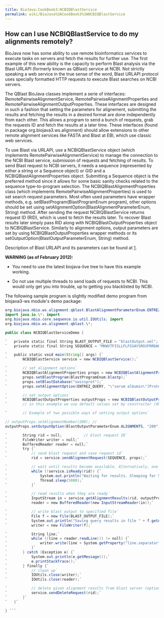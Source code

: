 ```yaml
---
title: BioJava:CookBook3:NCBIQBlastService
permalink: wiki/BioJava%3ACookBook3%3ANCBIQBlastService
---
```


How can I use NCBIQBlastService to do my alignments remotely?
-------------------------------------------------------------

BioJava now has some ability to use remote bioinformatics services to
execute tasks on servers and fetch the results for further use. The
first example of this new ability is the capacity to perform Blast
analysis via the Blast URLAPI (formerly known as QBlast) service at
NCBI. Not strictly speaking a web service in the true sense of the word,
Blast URLAPI protocol uses specially formatted HTTP requests to execute
Blast searches on NCBI servers.

The QBlast BioJava classes implement a serie of interfaces:
RemotePairwiseAlignmentService, RemotePairwiseAlignmentProperties and
RemotePairwiseAlignmentOutputProperties. These interfaces are designed
in such a fashion that setting the parameters for alignement, submitting
the results and fetching the results in a desired format are done
independently from each other. This allows a program to send a bunch of
requests, grab the requests ID and fetch the results at a later time.
These interfaces (found in package org.biojava3.ws.alignment) should
allow extensions to other remote alignment services like FASTA and Blast
at EBI, which use classic web services.

To use Blast via URLAPI, use a NCBIQBlastService object (which
implements RemotePairwiseAlignmentService) to manage the connection to
the NCBI Blast service, submission of requests and fetching of results.
To send Blast request to NCBI servers, it needs a sequence (represented
by either a string or a Sequence object) or GID and a
NCBIQBlastAlignmentProperties object. Submitting a Sequence object is
the preferred method since it allows for some basic sanity checks
related to the sequence type-to-program selection. The
NCBIQBlastAlignmentProperties class (which implements
RemotePairwiseAlignmentProperties) is used to set search request
parameters. Most often used parameters have wrapper methods, e.g.
setBlastProgram(BlastProgramEnum program), other options should be set
using setAlignmentOption(BlastAlignmentParameterEnum, String) method.
After sending the request NCBIQBlastService returns request ID (RID),
which is used to fetch the results later. To recover Blast results later
simply pass RID along with NCBIQBlastOutputProperties object to
NCBIQBlastService. Similarly to alignment options, output parameters are
set by using NCBIQBlastOutputProperties wrapper methods or its
setOutputOption(BlastOutputParameterEnum, String) method.

Description of Blast URLAPI and its parameters can be found at
[1](http://www.ncbi.nlm.nih.gov/staff/tao/URLAPI/new/index.html).

**WARNING (as of February 2012):**

- You need to use the latest biojava-live tree to have this example
working.

- Do not use multiple threads to send loads of requests to NCBI. This
would only get you into trouble, up to getting you blacklisted by NCBI.

The following sample program is slightly modified demo program from
biojava3-ws module's demo package:

```java import static
org.biojava.nbio.ws.alignment.qblast.BlastAlignmentParameterEnum.ENTREZ\_QUERY;
import java.io.\*; import
org.biojava.nbio.core.sequence.io.util.IOUtils; import
org.biojava.nbio.ws.alignment.qblast.\*;

public class NCBIQBlastServiceDemo {

`   private static final String BLAST_OUTPUT_FILE = "blastOutput.xml";    // file to save blast results to`  
`   private static final String SEQUENCE = "MKWVTFISLLFLFSSAYSRGVFRRDAHKSEVAHRFKDLGEENFKALVLIAFAQYLQQCP";     // Blast query sequence`

`   public static void main(String[] args) {`  
`       NCBIQBlastService service = new NCBIQBlastService();`

`       // set alignment options`  
`       NCBIQBlastAlignmentProperties props = new NCBIQBlastAlignmentProperties();`  
`       props.setBlastProgram(BlastProgramEnum.blastp);`  
`       props.setBlastDatabase("swissprot");`  
`       props.setAlignmentOption(ENTREZ_QUERY, "\"serum albumin\"[Protein name] AND mammals[Organism]");`

`       // set output options`  
`       NCBIQBlastOutputProperties outputProps = new NCBIQBlastOutputProperties();`  
`       // in this example we use default values set by constructor (XML format, pairwise alignment, 100 descriptions and alignments) `

`       // Example of two possible ways of setting output options`

// outputProps.setAlignmentNumber(200); //
outputProps.setOutputOption(BlastOutputParameterEnum.ALIGNMENTS, "200");

`       String rid = null;          // blast request ID`  
`       FileWriter writer = null;`  
`       BufferedReader reader = null;`  
`       try {`  
`           // send blast request and save request id`  
`           rid = service.sendAlignmentRequest(SEQUENCE, props);`

`           // wait until results become available. Alternatively, one can do other computations/send other alignment requests`  
`           while (!service.isReady(rid)) {`  
`               System.out.println("Waiting for results. Sleeping for 5 seconds");`  
`               Thread.sleep(5000);`  
`           }`

`           // read results when they are ready`  
`           InputStream in = service.getAlignmentResults(rid, outputProps);`  
`           reader = new BufferedReader(new InputStreamReader(in));`

`           // write blast output to specified file`  
`           File f = new File(BLAST_OUTPUT_FILE);`  
`           System.out.println("Saving query results in file " + f.getAbsolutePath());`  
`           writer = new FileWriter(f);`

`           String line;`  
`           while ((line = reader.readLine()) != null) {`  
`               writer.write(line + System.getProperty("line.separator"));`  
`           }`  
`       } catch (Exception e) {`  
`           System.out.println(e.getMessage());`  
`           e.printStackTrace();`  
`       } finally {`  
`           // clean up`  
`           IOUtils.close(writer);`  
`           IOUtils.close(reader);`

`           // delete given alignment results from blast server (optional operation)`  
`           service.sendDeleteRequest(rid);`  
`       }`  
`   }`

} ```
